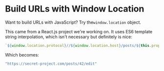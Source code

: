 # Build URLs with Window Location

Want to build URLs with JavaScript? Try the`window.location` object.

This came from a React.js project we're working on. It uses ES6 template string interpolation, which isn't necessary but definitely is nice:

```js
`${window.location.protocol}//${window.location.host}/posts/${this.props.postID}/edit`
```

Which becomes:

```js
"https://secret-project.com/posts/42/edit"
```
